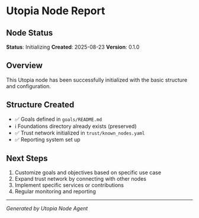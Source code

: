 # Utopia Node Report

## Node Status
**Status**: Initializing
**Created**: 2025-08-23
**Version**: 0.1.0

## Overview
This Utopia node has been successfully initialized with the basic structure and configuration.

## Structure Created
- ✅ Goals defined in `goals/README.md`
- ℹ️  Foundations directory already exists (preserved)
- ✅ Trust network initialized in `trust/known_nodes.yaml`
- ✅ Reporting system set up

## Next Steps
1. Customize goals and objectives based on specific use case
2. Expand trust network by connecting with other nodes
3. Implement specific services or contributions
4. Regular monitoring and reporting

---
*Generated by Utopia Node Agent*
